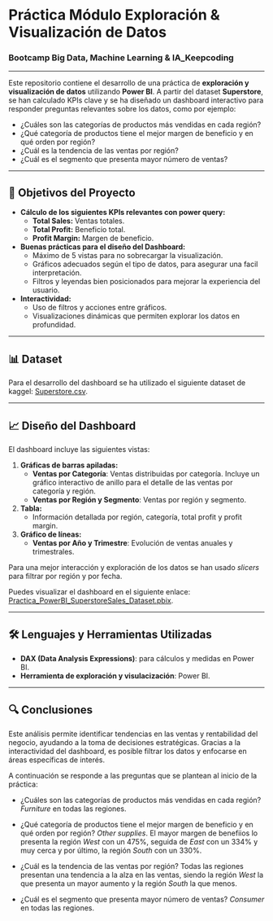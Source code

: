 # Práctica Módulo Exploración & Visualización de Datos
### Bootcamp Big Data, Machine Learning & IA_Keepcoding
___

Este repositorio contiene el desarrollo de una práctica de **exploración y visualización de datos** utilizando **Power BI**. A partir del dataset **Superstore**, se han calculado KPIs clave y se ha diseñado un dashboard 
interactivo para responder preguntas relevantes sobre los datos, como por ejemplo:

- ¿Cuáles son las categorías de productos más vendidas en cada región?
- ¿Qué categoría de productos tiene el mejor margen de beneficio y en qué orden por región?
- ¿Cuál es la tendencia de las ventas por región?
- ¿Cuál es el segmento que presenta mayor número de ventas?

---

## 🎯 Objetivos del Proyecto
- **Cálculo de los siguientes KPIs relevantes con power query:**  
  - **Total Sales:** Ventas totales.  
  - **Total Profit:** Beneficio total.  
  - **Profit Margin:** Margen de beneficio.  
- **Buenas prácticas para el diseño del Dashboard:**  
  - Máximo de 5 vistas para no sobrecargar la visualización.  
  - Gráficos adecuados según el tipo de datos, para asegurar una facil interpretación.  
  - Filtros y leyendas bien posicionados para mejorar la experiencia del usuario.
- **Interactividad:**  
  - Uso de filtros y acciones entre gráficos.  
  - Visualizaciones dinámicas que permiten explorar los datos en profundidad.  

---

## 📊 Dataset

Para el desarrollo del dashboard se ha utilizado el siguiente dataset de kaggel: [Superstore.csv](https://github.com/Leticia2512/Practica-Exploracion-Visualizacion-de-Datos/blob/main/Superstore.csv).

---

## 📈 Diseño del Dashboard
El dashboard incluye las siguientes vistas:

1. **Gráficas de barras apiladas:**
   - **Ventas por Categoría**: Ventas distribuidas por categoría. Incluye un gráfico interactivo de anillo para el detalle de las ventas por categoría y región.
   - **Ventas por Región y Segmento**: Ventas por región y segmento.
2. **Tabla:**  
   - Información detallada por región, categoría, total profit y profit margin.
3. **Gráfico de líneas:**  
   - **Ventas por Año y Trimestre**: Evolución de ventas anuales y trimestrales.

Para una mejor interacción y exploración de los datos se han usado *slicers* para filtrar por región y por fecha.

Puedes visualizar el dashboard en el siguiente enlace:
[Practica_PowerBI_SuperstoreSales_Dataset.pbix](https://github.com/Leticia2512/Practica-Exploracion-Visualizacion-de-Datos/blob/main/Practica_PowerBI_SuperstoreSales_Dataset.pbix).


---

## 🛠️ Lenguajes y Herramientas Utilizadas
- **DAX (Data Analysis Expressions)**: para cálculos y medidas en Power BI.
- **Herramienta de exploración y visulacización**: Power BI.

___

## 🔍 Conclusiones 
Este análisis permite identificar tendencias en las ventas y rentabilidad del negocio, ayudando a la toma de decisiones estratégicas. Gracias a la interactividad del dashboard, es posible filtrar los datos y enfocarse en áreas específicas de interés.

A continuación se responde a las preguntas que se plantean al inicio de la práctica:

- ¿Cuáles son las categorías de productos más vendidas en cada región? *Furniture* en todas las regiones.
  
- ¿Qué categoría de productos tiene el mejor margen de beneficio y en qué orden por región? *Other supplies*. El mayor margen de benefiios lo presenta la región *West* con un 475%, seguida de *East* con un 334% y muy cerca y por último, la región *South* con un 330%.
  
- ¿Cuál es la tendencia de las ventas por región? Todas las regiones presentan una tendencia a la alza en las ventas, siendo la región *West* la que presenta un mayor aumento y la región *South* la que menos.
  
- ¿Cuál es el segmento que presenta mayor número de ventas? *Consumer* en todas las regiones.

  


